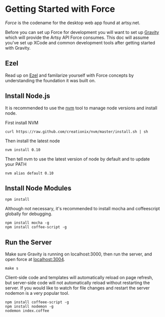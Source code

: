 # Getting Started with Force

*Force* is the codename for the desktop web app found at artsy.net.

Before you can set up Force for development you will want to set up [Gravity](https://github.com/artsy/gravity) which will provide the Artsy API Force consumes. This doc will assume you've set up XCode and common development tools after getting started with Gravity.

## Ezel

Read up on [Ezel](http://ezeljs.com/) and familarize yourself with Force concepts by understanding the foundation it was built on.

## Install Node.js

It is recommended to use the [nvm](https://github.com/creationix/nvm) tool to manage node versions and install node.

First install NVM

````
curl https://raw.github.com/creationix/nvm/master/install.sh | sh
````

Then install the latest node

````
nvm install 0.10
````

Then tell nvm to use the latest version of node by default and to update your PATH

````
nvm alias default 0.10
````

## Install Node Modules

````
npm install
````

Although not necessary, it's recommended to install mocha and coffeescript globally for debugging.

````
npm install mocha -g
npm install coffee-script -g
````

## Run the Server

Make sure Gravity is running on localhost:3000, then run the server, and open force at [localhost:3004](http://localhost:3004).

````
make s
````

Client-side code and templates will automatically reload on page refresh, but server-side code will not automatically reload without restarting the server. If you would like to watch for file changes and restart the server nodemon is a very popular tool.

````
npm install coffeee-script -g
npm install nodemon -g
nodemon index.coffee
````